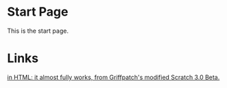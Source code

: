 <!DOCTYPE html>
<html>
   <head>
      <title>PreUnPatching</title>
   </head>
   <body>
     <h1>Start Page</h1>
      <p>
         This is the start page.
      </p>
     <h1>Links</h1>
      <p>
         <a href="Scratch 3.0 Beta"> in HTML: it
         almost fully works, from Griffpatch's
         modified Scratch 3.0 Beta.
      </p>
   </body>
</html>
